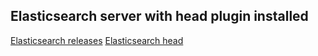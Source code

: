 ## Elasticsearch server with head plugin installed

[Elasticsearch releases](https://www.elastic.co/downloads/past-releases#elasticsearch)
[Elasticsearch head](https://github.com/mobz/elasticsearch-head)